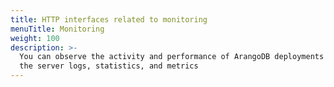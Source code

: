 ```yaml
---
title: HTTP interfaces related to monitoring
menuTitle: Monitoring
weight: 100
description: >-
  You can observe the activity and performance of ArangoDB deployments using
  the server logs, statistics, and metrics
---
```

